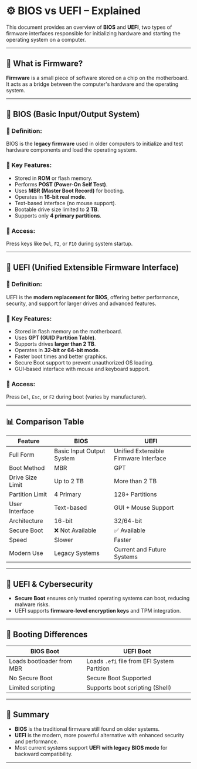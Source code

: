 # ⚙️ BIOS vs UEFI – Explained

This document provides an overview of **BIOS** and **UEFI**, two types of firmware interfaces responsible for initializing hardware and starting the operating system on a computer.

---

## 📘 What is Firmware?

**Firmware** is a small piece of software stored on a chip on the motherboard. It acts as a bridge between the computer's hardware and the operating system.

---

## 🧠 BIOS (Basic Input/Output System)

### 🔹 Definition:
BIOS is the **legacy firmware** used in older computers to initialize and test hardware components and load the operating system.

### 🔹 Key Features:
- Stored in **ROM** or flash memory.
- Performs **POST (Power-On Self Test)**.
- Uses **MBR (Master Boot Record)** for booting.
- Operates in **16-bit real mode**.
- Text-based interface (no mouse support).
- Bootable drive size limited to **2 TB**.
- Supports only **4 primary partitions**.

### 🔹 Access:
Press keys like `Del`, `F2`, or `F10` during system startup.

---

## 🚀 UEFI (Unified Extensible Firmware Interface)

### 🔹 Definition:
UEFI is the **modern replacement for BIOS**, offering better performance, security, and support for larger drives and advanced features.

### 🔹 Key Features:
- Stored in flash memory on the motherboard.
- Uses **GPT (GUID Partition Table)**.
- Supports drives **larger than 2 TB**.
- Operates in **32-bit or 64-bit mode**.
- Faster boot times and better graphics.
- Secure Boot support to prevent unauthorized OS loading.
- GUI-based interface with mouse and keyboard support.

### 🔹 Access:
Press `Del`, `Esc`, or `F2` during boot (varies by manufacturer).

---

## 📊 Comparison Table

| Feature                | BIOS                           | UEFI                                |
|------------------------|--------------------------------|-------------------------------------|
| Full Form              | Basic Input Output System      | Unified Extensible Firmware Interface |
| Boot Method            | MBR                            | GPT                                 |
| Drive Size Limit       | Up to 2 TB                     | More than 2 TB                      |
| Partition Limit        | 4 Primary                      | 128+ Partitions                     |
| User Interface         | Text-based                     | GUI + Mouse Support                 |
| Architecture           | 16-bit                         | 32/64-bit                           |
| Secure Boot            | ❌ Not Available               | ✅ Available                        |
| Speed                  | Slower                         | Faster                              |
| Modern Use             | Legacy Systems                 | Current and Future Systems          |

---

## 🔐 UEFI & Cybersecurity

- **Secure Boot** ensures only trusted operating systems can boot, reducing malware risks.
- UEFI supports **firmware-level encryption keys** and TPM integration.

---

## 📂 Booting Differences

| BIOS Boot               | UEFI Boot                    |
|-------------------------|------------------------------|
| Loads bootloader from MBR | Loads `.efi` file from EFI System Partition |
| No Secure Boot          | Secure Boot Supported         |
| Limited scripting       | Supports boot scripting (Shell) |

---

## 🧾 Summary

- **BIOS** is the traditional firmware still found on older systems.
- **UEFI** is the modern, more powerful alternative with enhanced security and performance.
- Most current systems support **UEFI with legacy BIOS mode** for backward compatibility.

---
